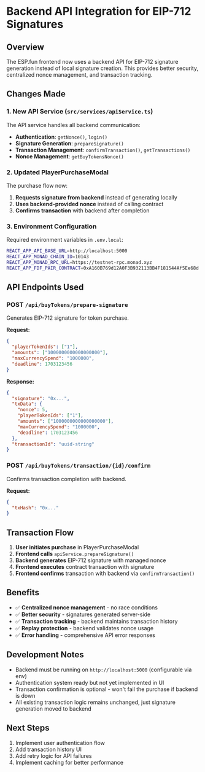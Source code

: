 # Backend API Integration for EIP-712 Signatures

## Overview

The ESP.fun frontend now uses a backend API for EIP-712 signature generation instead of local signature creation. This provides better security, centralized nonce management, and transaction tracking.

## Changes Made

### 1. New API Service (`src/services/apiService.ts`)

The API service handles all backend communication:

- **Authentication**: `getNonce()`, `login()`
- **Signature Generation**: `prepareSignature()` 
- **Transaction Management**: `confirmTransaction()`, `getTransactions()`
- **Nonce Management**: `getBuyTokensNonce()`

### 2. Updated PlayerPurchaseModal

The purchase flow now:

1. **Requests signature from backend** instead of generating locally
2. **Uses backend-provided nonce** instead of calling contract
3. **Confirms transaction** with backend after completion

### 3. Environment Configuration

Required environment variables in `.env.local`:

```bash
REACT_APP_API_BASE_URL=http://localhost:5000
REACT_APP_MONAD_CHAIN_ID=10143
REACT_APP_MONAD_RPC_URL=https://testnet-rpc.monad.xyz
REACT_APP_FDF_PAIR_CONTRACT=0xA160B769d12A0F3B932113BB4F181544Af5Ee68d
```

## API Endpoints Used

### POST `/api/buyTokens/prepare-signature`
Generates EIP-712 signature for token purchase.

**Request:**
```json
{
  "playerTokenIds": ["1"],
  "amounts": ["1000000000000000000"],
  "maxCurrencySpend": "1000000",
  "deadline": 1703123456
}
```

**Response:**
```json
{
  "signature": "0x...",
  "txData": {
    "nonce": 5,
    "playerTokenIds": ["1"],
    "amounts": ["1000000000000000000"],
    "maxCurrencySpend": "1000000",
    "deadline": 1703123456
  },
  "transactionId": "uuid-string"
}
```

### POST `/api/buyTokens/transaction/{id}/confirm`
Confirms transaction completion with backend.

**Request:**
```json
{
  "txHash": "0x..."
}
```

## Transaction Flow

1. **User initiates purchase** in PlayerPurchaseModal
2. **Frontend calls** `apiService.prepareSignature()` 
3. **Backend generates** EIP-712 signature with managed nonce
4. **Frontend executes** contract transaction with signature
5. **Frontend confirms** transaction with backend via `confirmTransaction()`

## Benefits

- ✅ **Centralized nonce management** - no race conditions
- ✅ **Better security** - signatures generated server-side
- ✅ **Transaction tracking** - backend maintains transaction history
- ✅ **Replay protection** - backend validates nonce usage
- ✅ **Error handling** - comprehensive API error responses

## Development Notes

- Backend must be running on `http://localhost:5000` (configurable via env)
- Authentication system ready but not yet implemented in UI
- Transaction confirmation is optional - won't fail the purchase if backend is down
- All existing transaction logic remains unchanged, just signature generation moved to backend

## Next Steps

1. Implement user authentication flow
2. Add transaction history UI
3. Add retry logic for API failures
4. Implement caching for better performance
